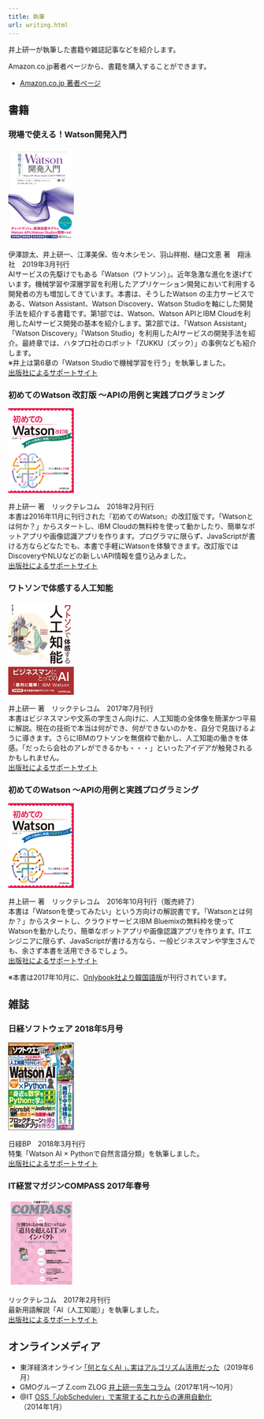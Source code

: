 ```yaml
---
title: 執筆
url: writing.html
---
```


井上研一が執筆した書籍や雑誌記事などを紹介します。

Amazon.co.jp著者ページから、書籍を購入することができます。

- [Amazon.co.jp 著者ページ](https://www.amazon.co.jp/~/e/B01M0RV6DK)

## 書籍

### 現場で使える！Watson開発入門

![現場で使える！Watson開発入門](assets/9784798158495.png)

伊澤諒太、井上研一、江澤美保、佐々木シモン、羽山祥樹、樋口文恵 著　翔泳社　2019年3月刊行  
AIサービスの先駆けでもある「Watson（ワトソン）」。近年急激な進化を遂げています。機械学習や深層学習を利用したアプリケーション開発において利用する開発者の方も増加してきています。本書は、そうしたWatson の主力サービスである、Watson Assistant、Watson Discovery、Watson Studioを軸にした開発手法を紹介する書籍です。第1部では、Watson、Watson APIとIBM Cloudを利用したAIサービス開発の基本を紹介します。第2部では、「Watson Assistant」「Watson Discovery」「Watson Studio」を利用したAIサービスの開発手法を紹介。最終章では、ハタプロ社のロボット「ZUKKU（ズック）」の事例なども紹介します。  
※井上は第6章の「Watson Studioで機械学習を行う」を執筆しました。  
[出版社によるサポートサイト](https://www.shoeisha.co.jp/book/detail/9784798158495)

### 初めてのWatson 改訂版 ～APIの用例と実践プログラミング

![初めてのWatson 改訂版 ～APIの用例と実践プログラミング](assets/book1128.gif)

井上研一 著　リックテレコム　2018年2月刊行   
本書は2016年11月に刊行された『初めてのWatson』の改訂版です。「Watsonとは何か？」からスタートし、IBM Cloudの無料枠を使って動かしたり、簡単なボットアプリや画像認識アプリを作ります。プログラマに限らず、JavaScriptが書ける方ならどなたでも、本書で手軽にWatsonを体験できます。改訂版ではDiscoveryやNLUなどの新しいAPI情報を盛り込みました。  
[出版社によるサポートサイト](http://www.ric.co.jp/book/contents/book_1128.html)

### ワトソンで体感する人工知能

![ワトソンで体感する人工知能](assets/book1071.gif)

井上研一 著　リックテレコム　2017年7月刊行  
本書はビジネスマンや文系の学生さん向けに、人工知能の全体像を簡潔かつ平易に解説。現在の技術で本当は何ができ、何ができないのかを、自分で見抜けるように導きます。さらにIBMのワトソンを無償枠で動かし、人工知能の働きを体感。「だったら会社のアレができるかも・・・」といったアイデアが触発されるかもしれません。  
[出版社によるサポートサイト](http://www.ric.co.jp/book/contents/book_1071.html)

### 初めてのWatson ～APIの用例と実践プログラミング

![初めてのWatson](assets/book1052.gif)

井上研一 著　リックテレコム　2016年10月刊行（販売終了）  
本書は「Watsonを使ってみたい」という方向けの解説書です。「Watsonとは何か？」からスタートし、クラウドサービスIBM Bluemixの無料枠を使ってWatsonを動かしたり、簡単なボットアプリや画像認識アプリを作ります。ITエンジニアに限らず、JavaScriptが書ける方なら、一般ビジネスマンや学生さんでも、余さず本書を活用できるでしょう。  
[出版社によるサポートサイト](http://www.ric.co.jp/book/contents/book_1052.html)

※本書は2017年10月に、[Onlybook社より韓国語版](https://www.onlybook.co.kr/entry/watson-ai)が刊行されています。

## 雑誌

### 日経ソフトウェア 2018年5月号

![img](assets/062200016.png)

日経BP　2018年3月刊行  
特集「Watson AI × Pythonで自然言語分類」を執筆しました。  
[出版社によるサポートサイト](https://info.nikkeibp.co.jp/media/NSW/atcl/mag/062200016/)

### IT経営マガジンCOMPASS 2017年春号

![COMPASS 2017年春号](assets/cps17_spring_cover-1.png)

リックテレコム　2017年2月刊行  
最新用語解説「AI（人工知能）」を執筆しました。  
[出版社によるサポートサイト](https://www.compass-it.jp/backnumber/2603)

## オンラインメディア

- 東洋経済オンライン [｢何となくAI ｣､実はアルゴリズム活用だった](https://toyokeizai.net/articles/-/286772)（2019年6月）
- GMOグループ Z.com ZLOG [井上研一先生コラム](https://hosting.z.com/jp/category/z-log/column/)（2017年1月～10月）
- @IT [OSS「JobScheduler」で実現するこれからの運用自動化](https://www.atmarkit.co.jp/ait/articles/1401/20/news140.html)（2014年1月）